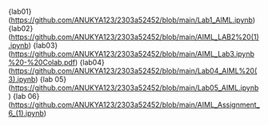 {lab01} (https://github.com/ANUKYA123/2303a52452/blob/main/Lab1_AIML.ipynb)
{lab02} (https://github.com/ANUKYA123/2303a52452/blob/main/AIML_LAB2%20(1).ipynb)
{lab03} (https://github.com/ANUKYA123/2303a52452/blob/main/AIML_Lab3.ipynb%20-%20Colab.pdf)
{lab04}  (https://github.com/ANUKYA123/2303a52452/blob/main/Lab04_AIML%20(3).ipynb)
{lab 05} (https://github.com/ANUKYA123/2303a52452/blob/main/Lab05_AIML.ipynb)
{lab 06}  (https://github.com/ANUKYA123/2303a52452/blob/main/AIML_Assignment_6_(1).ipynb)
